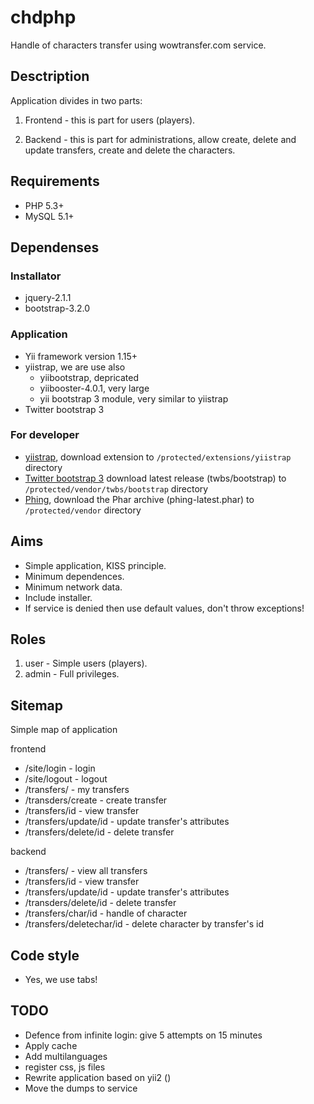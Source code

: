 # chdphp #

Handle of characters transfer using wowtransfer.com service.


## Desctription ##

Application divides in two parts:

1. Frontend - this is part for users (players).

2. Backend - this is part for administrations, allow create, delete and update transfers, create and delete the characters.


## Requirements

* PHP 5.3+
* MySQL 5.1+


## Dependenses ##

### Installator

* jquery-2.1.1
* bootstrap-3.2.0

### Application

* Yii framework version 1.15+
* yiistrap, we are use also
    * yiibootstrap, depricated
    * yiibooster-4.0.1, very large
    * yii bootstrap 3 module, very similar to yiistrap
* Twitter bootstrap 3

### For developer

* [yiistrap](https://github.com/crisu83/yiistrap/releases),
download extension to `/protected/extensions/yiistrap` directory
* [Twitter bootstrap 3](https://github.com/twbs/bootstrap/releases)
download latest release (twbs/bootstrap) to `/protected/vendor/twbs/bootstrap` directory
* [Phing](https://www.phing.info/trac/wiki/Users/Installation),
download the Phar archive (phing-latest.phar) to `/protected/vendor` directory

## Aims

* Simple application, KISS principle.
* Minimum dependences.
* Minimum network data.
* Include installer.
* If service is denied then use default values, don't throw exceptions!


## Roles ##

1. user - Simple users (players).
2. admin - Full privileges.


## Sitemap ##

Simple map of application

frontend

* /site/login   - login
* /site/logout  - logout
* /transfers/           - my transfers
* /transders/create     - create transfer
* /transfers/id         - view transfer
* /transfers/update/id  - update transfer's attributes
* /transfers/delete/id  - delete transfer

backend

* /transfers/           - view all transfers
* /transfers/id         - view transfer
* /transfers/update/id  - update transfer's attributes
* /transders/delete/id  - delete transfer
* /transfers/char/id    - handle of character
* /transfers/deletechar/id  - delete character by transfer's id


## Code style ##

* Yes, we use tabs!


## TODO ##

* Defence from infinite login: give 5 attempts on 15 minutes
* Apply cache
* Add multilanguages
* register css, js files
* Rewrite application based on yii2 ()
* Move the dumps to service